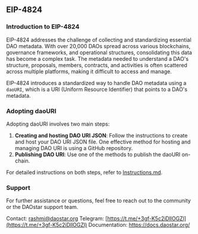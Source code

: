 ## EIP-4824 

### Introduction to EIP-4824

EIP-4824 addresses the challenge of collecting and standardizing essential DAO metadata. With over 20,000 DAOs spread across various blockchains, governance frameworks, and operational structures, consolidating this data has become a complex task. The metadata needed to understand a DAO's structure, proposals, members, contracts, and activities is often scattered across multiple platforms, making it difficult to access and manage.

EIP-4824 introduces a standardized way to handle DAO metadata using a `daoURI`, which is a URI (Uniform Resource Identifier) that points to a DAO's metadata.

### Adopting daoURI

Adopting daoURI involves two main steps:

1. **Creating and hosting DAO URI JSON**: Follow the instructions to create and host your DAO URI JSON file. One effective method for hosting and managing DAO URI is using a GitHub repository.
2. **Publishing DAO URI**: Use one of the methods to publish the daoURI on-chain. 

For detailed instructions on both steps, refer to [Instructions.md](instructions.md).

### Support

For further assistance or questions, feel free to reach out to the community or the DAOstar support team.

Contact: rashmi@daostar.org
Telegram: [https://t.me/+3gf-K5c2iDllOGZl](https://t.me/+3gf-K5c2iDllOGZl)
Documentation: https://docs.daostar.org/





